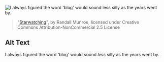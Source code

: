 ![I always figured the word 'blog' would sound *less* silly as the years went by.](https://imgs.xkcd.com/comics/starwatching.png)
> "[Starwatching](https://xkcd.com/428/)", by Randall Munroe, licensed under Creative Commons Attribution-NonCommercial 2.5 License

## Alt Text
I always figured the word 'blog' would sound *less* silly as the years went by.
